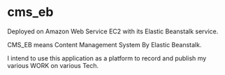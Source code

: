 # cms_eb

Deployed on Amazon Web Service EC2 with its Elastic Beanstalk service.

CMS_EB means Content Management System By Elastic Beanstalk.

I intend to use this application as a platform to record and publish my various WORK on various Tech.
